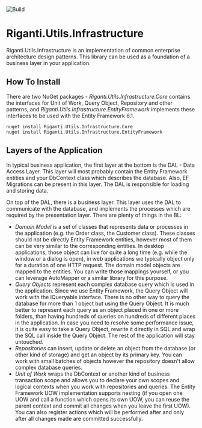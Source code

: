 ![Build](https://rigantitfs.visualstudio.com/_apis/public/build/definitions/c822ec28-1813-4f5a-beb4-1017e12c262c/73/badge)
# Riganti.Utils.Infrastructure
Riganti.Utils.Infrastructure is an implementation of common enterprise architecture design patterns. This library can be used as a foundation of a business layer in your application.

## How To Install
There are two NuGet packages - *Riganti.Utils.Infrastructure.Core* contains the interfaces for Unit of Work, Query Object, Repository and other patterns, and *Riganti.Utils.Infrastructure.EntityFramework* implements these interfaces to be used with the Entity Framework 6.1. 

    nuget install Riganti.Utils.Infrastructure.Core
    nuget install Riganti.Utils.Infrastructure.EntityFramework
    
## Layers of the Application
In typical business application, the first layer at the bottom is the DAL - Data Access Layer. This layer will most probably contain the Entity Framework entities and your DbContext class which describes the database. Also, EF Migrations can be present in this layer. The DAL is responsible for loading and storing data.

On top of the DAL, there is a business layer. This layer uses the DAL to communicate with the database, and implements the processes which are required by the presentation layer. There are plenty of things in the BL:
- *Domain Model* is a set of classes that represents data or processes in the application (e.g. the Order class, the Customer class). These classes should not be directly Entity Framework entities, however most of them can be very similar to the corresponding entities. In desktop applications, those object can live for quite a long time (e.g. while the window or a dialog is open), in web applications we typically object only for a duration of one HTTP request. The domain model objects are mapped to the entities. You can write those mappings yourself, or you can leverage AutoMapper or a similar library for this purpose.
- *Query Objects* represent each complex database query which is used in the application. Since we use Entity Framework, the Query Object will work with the IQueryable interface. There is no other way to query the database for more than 1 object but using the Query Object. It is much better to represent each query as an object placed in one or more folders, than having hundreds of queries on hundreds of different places in the application. In case you need to resolve some performance issue, it is quite easy to take a Query Object, rewrite it directly in SQL and wrap the SQL call inside the Query Object. The rest of the application will stay untouched.
- *Repositories* can insert, update or delete an object from the database (or other kind of storage) and get an object by its primary key. You can work with small batches of objects however the repository doesn't allow complex database queries.
- *Unit of Work* wraps the DbContext or another kind of business transaction scope and allows you to declare your own scopes and logical contexts when you work with repositories and queries. The Entity Framework UOW implementation supports nesting (if you open one UOW and call a function which opens its own UOW, you can reuse the parent context and commit all changes when you leave the first UOW). You can also register actions which will be performed after and only after all changes made are committed successfully.

